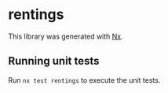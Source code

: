 # rentings

This library was generated with [Nx](https://nx.dev).

## Running unit tests

Run `nx test rentings` to execute the unit tests.
